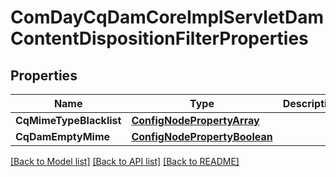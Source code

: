 # ComDayCqDamCoreImplServletDamContentDispositionFilterProperties

## Properties
Name | Type | Description | Notes
------------ | ------------- | ------------- | -------------
**CqMimeTypeBlacklist** | [**ConfigNodePropertyArray**](configNodePropertyArray.md) |  | [optional] 
**CqDamEmptyMime** | [**ConfigNodePropertyBoolean**](configNodePropertyBoolean.md) |  | [optional] 

[[Back to Model list]](../README.md#documentation-for-models) [[Back to API list]](../README.md#documentation-for-api-endpoints) [[Back to README]](../README.md)


